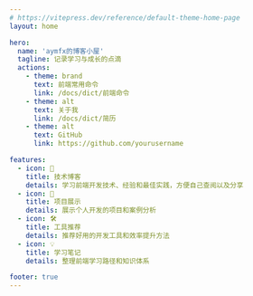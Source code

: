 ```yaml
---
# https://vitepress.dev/reference/default-theme-home-page
layout: home

hero:
  name: 'aymfx的博客小屋'
  tagline: 记录学习与成长的点滴
  actions:
    - theme: brand
      text: 前端常用命令
      link: /docs/dict/前端命令
    - theme: alt
      text: 关于我
      link: /docs/dict/简历
    - theme: alt
      text: GitHub
      link: https://github.com/yourusername

features:
  - icon: 📝
    title: 技术博客
    details: 学习前端开发技术、经验和最佳实践，方便自己查阅以及分享
  - icon: 🚀
    title: 项目展示
    details: 展示个人开发的项目和案例分析
  - icon: 🛠️
    title: 工具推荐
    details: 推荐好用的开发工具和效率提升方法
  - icon: 💡
    title: 学习笔记
    details: 整理前端学习路径和知识体系

footer: true
---
```

